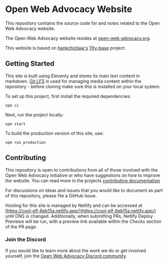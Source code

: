 # Open Web Advocacy Website

This repository contains the source code for and notes related to the Open Web Advocacy website.

The Open Web Advocacy website resides at [open-web-advocacy.org](https://open-web-advocacy.org).

This website is based on [hankchizljaw's](https://github.com/hankchizljaw) [11ty-base](https://github.com/hankchizljaw/11ty-base) project.

## Getting Started

This site is built using Eleventy and stores its main text content in markdown. [Git LFS](https://git-lfs.github.com/) is used for managing media content within the repository - before cloning make sure this is installed on your local system.

To set up this project, first install the required dependencies:

    npm ci

Next, run the project locally:

    npm start

To build the production version of this site, use:

    npm run production

## Contributing

This repository is open to contributions from all of those involved with the Open Web Advocacy initiative or who have suggestions on how to improve the website.  You can read more in the projects [contributing documentation](./.github/CONTRIBUTING.md)

For discussions on ideas and issues that you would like to document as part of this repository, please file a GitHub Issue.

Hosting for this site is managed by Netlify and can be accessed at [https://cool-elf-8eb15a.netlify.app/](https://cool-elf-8eb15a.netlify.app/) until DNS is changed.  Additionally, when submitting PRs, Netlify Deploy Previews will be run, with a preview link available within the _Checks_ section of the PR page.

### Join the Discord

If you would like to learn more about the work we do or get involved yourself, join the [Open Web Advocacy Discord community](https://discord.gg/x53hkqrRKx).
